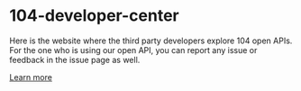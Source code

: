 # 104-developer-center
Here is the website where the third party developers explore 104 open APIs.
For the one who is using our open API, you can report any issue or feedback in the issue page as well.

[Learn more](https://developers.104.com.tw)
